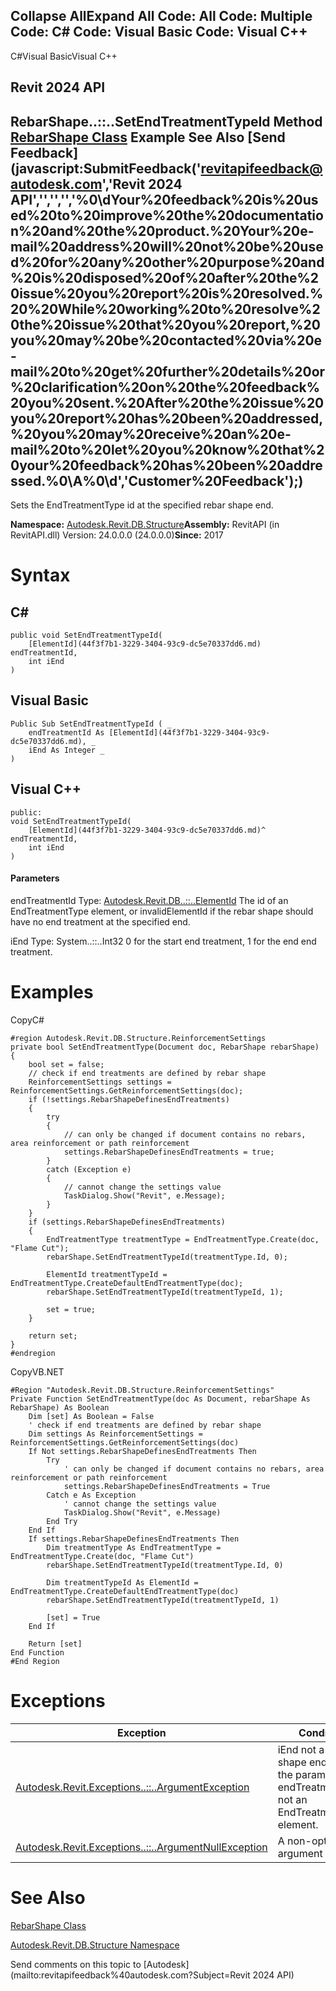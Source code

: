 ﻿

Collapse AllExpand All Code: All Code: Multiple Code: C# Code: Visual Basic Code: Visual C++   
---  
  
C#Visual BasicVisual C++

Revit 2024 API  
---  
RebarShape..::..SetEndTreatmentTypeId Method   
[RebarShape Class](0a370e32-eaba-785e-7e1f-9330929525fc.md) Example See Also [Send Feedback](javascript:SubmitFeedback\('revitapifeedback@autodesk.com','Revit 2024 API','','','','%0\\dYour%20feedback%20is%20used%20to%20improve%20the%20documentation%20and%20the%20product.%20Your%20e-mail%20address%20will%20not%20be%20used%20for%20any%20other%20purpose%20and%20is%20disposed%20of%20after%20the%20issue%20you%20report%20is%20resolved.%20%20While%20working%20to%20resolve%20the%20issue%20that%20you%20report,%20you%20may%20be%20contacted%20via%20e-mail%20to%20get%20further%20details%20or%20clarification%20on%20the%20feedback%20you%20sent.%20After%20the%20issue%20you%20report%20has%20been%20addressed,%20you%20may%20receive%20an%20e-mail%20to%20let%20you%20know%20that%20your%20feedback%20has%20been%20addressed.%0\\A%0\\d','Customer%20Feedback'\);)  
---  
  
Sets the EndTreatmentType id at the specified rebar shape end. 

**Namespace:** [Autodesk.Revit.DB.Structure](d586b341-f687-9d90-e96d-255806b7d4fc.md)**Assembly:** RevitAPI (in RevitAPI.dll) Version: 24.0.0.0 (24.0.0.0)**Since:** 2017 

# Syntax

C#  
---  
      
    
    public void SetEndTreatmentTypeId(
    	[ElementId](44f3f7b1-3229-3404-93c9-dc5e70337dd6.md) endTreatmentId,
    	int iEnd
    )  
  
Visual Basic  
---  
      
    
    Public Sub SetEndTreatmentTypeId ( _
    	endTreatmentId As [ElementId](44f3f7b1-3229-3404-93c9-dc5e70337dd6.md), _
    	iEnd As Integer _
    )  
  
Visual C++  
---  
      
    
    public:
    void SetEndTreatmentTypeId(
    	[ElementId](44f3f7b1-3229-3404-93c9-dc5e70337dd6.md)^ endTreatmentId, 
    	int iEnd
    )  
  
#### Parameters

endTreatmentId
    Type: [Autodesk.Revit.DB..::..ElementId](44f3f7b1-3229-3404-93c9-dc5e70337dd6.md) The id of an EndTreatmentType element, or invalidElementId if the rebar shape should have no end treatment at the specified end. 

iEnd
    Type: System..::..Int32 0 for the start end treatment, 1 for the end end treatment. 

# Examples

CopyC#
    
    
    #region Autodesk.Revit.DB.Structure.ReinforcementSettings
    private bool SetEndTreatmentType(Document doc, RebarShape rebarShape)
    {
        bool set = false;
        // check if end treatments are defined by rebar shape
        ReinforcementSettings settings = ReinforcementSettings.GetReinforcementSettings(doc);
        if (!settings.RebarShapeDefinesEndTreatments)
        {
            try
            {
                // can only be changed if document contains no rebars, area reinforcement or path reinforcement
                settings.RebarShapeDefinesEndTreatments = true;
            }
            catch (Exception e)
            {
                // cannot change the settings value
                TaskDialog.Show("Revit", e.Message);
            }
        }
        if (settings.RebarShapeDefinesEndTreatments)
        {
            EndTreatmentType treatmentType = EndTreatmentType.Create(doc, "Flame Cut");
            rebarShape.SetEndTreatmentTypeId(treatmentType.Id, 0);
    
            ElementId treatmentTypeId = EndTreatmentType.CreateDefaultEndTreatmentType(doc);
            rebarShape.SetEndTreatmentTypeId(treatmentTypeId, 1);
    
            set = true;
        }
    
        return set;
    }
    #endregion

CopyVB.NET
    
    
    #Region "Autodesk.Revit.DB.Structure.ReinforcementSettings"
    Private Function SetEndTreatmentType(doc As Document, rebarShape As RebarShape) As Boolean
        Dim [set] As Boolean = False
        ' check if end treatments are defined by rebar shape
        Dim settings As ReinforcementSettings = ReinforcementSettings.GetReinforcementSettings(doc)
        If Not settings.RebarShapeDefinesEndTreatments Then
            Try
                ' can only be changed if document contains no rebars, area reinforcement or path reinforcement
                settings.RebarShapeDefinesEndTreatments = True
            Catch e As Exception
                ' cannot change the settings value
                TaskDialog.Show("Revit", e.Message)
            End Try
        End If
        If settings.RebarShapeDefinesEndTreatments Then
            Dim treatmentType As EndTreatmentType = EndTreatmentType.Create(doc, "Flame Cut")
            rebarShape.SetEndTreatmentTypeId(treatmentType.Id, 0)
    
            Dim treatmentTypeId As ElementId = EndTreatmentType.CreateDefaultEndTreatmentType(doc)
            rebarShape.SetEndTreatmentTypeId(treatmentTypeId, 1)
    
            [set] = True
        End If
    
        Return [set]
    End Function
    #End Region

# Exceptions

| Exception | Condition |
| --- | --- |
| [Autodesk.Revit.Exceptions..::..ArgumentException](2e6e4206-97a8-dd4b-df5d-4269f4bb6088.md) | iEnd not a valid shape end -or- the parameter endTreatmentId is not an EndTreatmentType element. |
| [Autodesk.Revit.Exceptions..::..ArgumentNullException](631e1424-60f4-929b-4e52-dda9dcd26316.md) | A non-optional argument was null |
  
# See Also

[RebarShape Class](0a370e32-eaba-785e-7e1f-9330929525fc.md)

[Autodesk.Revit.DB.Structure Namespace](d586b341-f687-9d90-e96d-255806b7d4fc.md)

Send comments on this topic to [Autodesk](mailto:revitapifeedback%40autodesk.com?Subject=Revit 2024 API)
